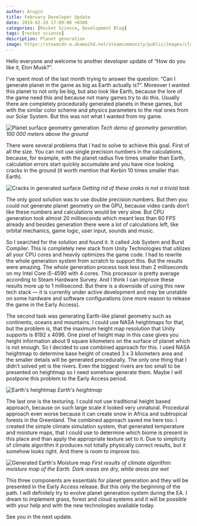 ```yaml
---
author: Arugin
title: February Developer Update
date: 2019-02-28 17:09:00 +0300
categories: [Rocket Science, Development Blog]
tags: [rocket science] 
description: Planet generation
image: https://steamcdn-a.akamaihd.net/steamcommunity/public/images/clans/34094219/0243674f6c7ad289ebd6693251e8c62bac3a0932.png
---
```


Hello everyone and welcome to another developer update of “How do you like it, Elon Musk?”.  

I've spent most of the last month trying to answer the question: “Can I generate planet in the game as big as Earth actually is?”. Moreover I wanted this planet to not only be big, but also look like Earth, because the lore of the game need this and because not many games try to do this. Usually there are completely procedurally generated planets in these games, but with the similar color scheme and physics parameters to the real ones from our Solar System. But this was not what I wanted from my game.

![Planet surface geometry generation](https://steamcdn-a.akamaihd.net/steamcommunity/public/images/clans/34094219/0243674f6c7ad289ebd6693251e8c62bac3a0932.png)
_Tech demo of geometry generation. 100 000 meters above the ground_

There were several problems that I had to solve to achieve this goal. First of all the size. You can not use single precision numbers in the calculations, because, for example, with the planet radius five times smaller than Earth, calculation errors start quickly accumulate and you have nice looking cracks in the ground (it worth mention that Kerbin 10 times smaller than Earth).

![Cracks in generated surface](https://steamcdn-a.akamaihd.net/steamcommunity/public/images/clans/34094219/5a055b0f3bd086e788fb2030e1cb1f701672c7ea.png)
_Getting rid of these craks is not a trivial task_

The only good solution was to use double precision numbers. But then you could not generate planet geometry on the GPU, because video cards don’t like these numbers and calculations would be very slow. But CPU generation took almost 20 milliseconds which meant less than 60 FPS already and besides generation there were a lot of calculations left, like orbital mechanics, game logic, user input, sounds and music.

So I searched for the solution and found it. It called Job System and Burst Compiler. This is completely new stack from Unity Technologies that utilizes all your CPU cores and heavily optimizes the game code. I had to rewrite the whole generation system from scratch to support this. But the results were amazing. The whole generation process took less than 2 milliseconds on my Intel Core i5-4590 with 4 cores. This processor is pretty average according to Steam Hardware Survey. And I think I can improve these results more up to 1 millisecond. But there is a downside of using this new tech stack — it is currently under active development and may be unstable on some hardware and software configurations (one more reason to release the game in the Early Access).

The second task was generating Earth-like planet geometry such as continents, oceans and mountains. I could use NASA heightmaps for that, but the problem is, that the maximum height map resolution that Unity supports is 8192 x 4096. One pixel of height map in this case gives you height information about 9 square kilometers on the surface of planet which is not enough. So I decided to use combined approach for this. I used NASA heightmap to determine base height of created 3 x 3 kilometers area and the smaller details will be generated procedurally. The only one thing that I didn’t solved yet is the rivers. Even the biggest rivers are too small to be presented on heightmap so I need somehow generate them. Maybe I will postpone this problem to the Early Access period.

![Earth's heightmap](https://steamcdn-a.akamaihd.net/steamcommunity/public/images/clans/34094219/9c629acd1c8f66924a508626055b5f940c128602.png)
_Earth's heightmap_

The last one is the texturing. I could not use traditional height based approach, because on such large scale it looked very unnatural. Procedural approach even worse because it can create snow in Africa and subtropical forests in the Greenland. The combined approach saved me here too. I created the simple climate simulation system, that generated temperature and moisture maps, that I could use to determine which biome is present in this place and than apply the appropriate texture set to it. Due to simplicity of climate algorithm it produces not totally physically correct results, but it somehow looks right. And there is room to improve too.

![Generated Earth's Moisture map](https://steamcdn-a.akamaihd.net/steamcommunity/public/images/clans/34094219/e7a1326f910b6d926269eae9b08d6e3ffe1d3dea.png)
_First results of climate algorithm: moisture map of the Earth. Dark areas are dry, white areas are wet_

This three components are essentials for planet generation and they will be presented in the Early Access release. But this only the beginning of the path. I will definitely try to evolve planet generation system during the EA. I dream to implement grass, forest and cloud systems and it will be possible with your help and with the new technologies available today.

See you in the next update.
